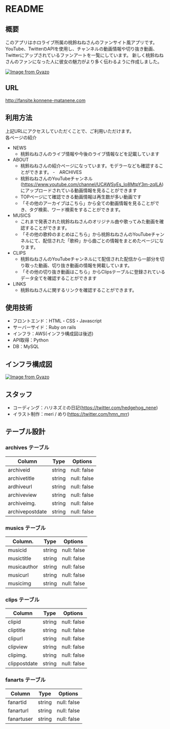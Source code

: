 # README

## 概要
このアプリはホロライブ所属の桃鈴ねねさんのファンサイト風アプリです。
YouTube、TwitterのAPIを使用し、チャンネルの動画情報や切り抜き動画、Twitterにアップされているファンアートを一覧にしています。
新しく桃鈴ねねさんのファンになった人に彼女の魅力がより多く伝わるように作成しました。

[![Image from Gyazo](https://i.gyazo.com/21db2c7595496081be5057a13d080f7f.gif)](https://gyazo.com/21db2c7595496081be5057a13d080f7f)

## URL
http://fansite.konnene-matanene.com

## 利用方法
上記URLにアクセスしていただくことで、ご利用いただけます。<br>
各ページの紹介

- NEWS
  - 桃鈴ねねさんのライブ情報や今後のライブ情報などを記載しています
- ABOUT
  - 桃鈴ねねさんの紹介ページになっています。モデラーなども確認することができます。
-　ARCHIVES
  - 桃鈴ねねさんのYouTubeチャンネル(https://www.youtube.com/channel/UCAWSyEs_Io8MtpY3m-zqILA) にアップロードされている動画情報を見ることができます
  - TOPページにて確認できる動画情報は再生数が多い動画です
  - 「その他のアーカイブはこちら」から全ての動画情報を見ることができ、タグ検索、ワード検索をすることができます。
- MUSICS
  - これまで発表された桃鈴ねねさんのオリジナル曲や歌ってみた動画を確認することができます。
  - 「その他の歌枠のまとめはこちら」から桃鈴ねねさんのYouTubeチャンネルにて、配信された「歌枠」から曲ごとの情報をまとめたページになります。
- CLIPS
  - 桃鈴ねねさんのYouTubeチャンネルにて配信された配信から一部分を切り取った動画、切り抜き動画の情報を掲載しています。
  -  「その他の切り抜き動画はこちら」からClipsテーブルに登録されているデータ全てを確認することができます
- LINKS
  - 桃鈴ねねさんに関するリンクを確認することができます。

## 使用技術
- フロントエンド：HTML・CSS・Javascript
- サーバーサイド：Ruby on rails
- インフラ：AWS(インフラ構成図は後述)
- API取得：Python
- DB：MySQL

## インフラ構成図

[![Image from Gyazo](https://i.gyazo.com/1bfeab1210564231c484cc37e3c08f06.jpg)](https://gyazo.com/1bfeab1210564231c484cc37e3c08f06)

## スタッフ
- コーディング：ハリネズミの日記(https://twitter.com/hedgehog_nene)
- イラスト制作：meri / めり(https://twitter.com/hmn_mrr)

## テーブル設計

### archives テーブル

| Column             | Type   | Options     |
| ------------------ | ------ | ----------- |
| archiveid          | string | null: false |
| archivetitle       | string | null: false |
| ardhiveurl         | string | null: false |
| archiveview        | string | null: false |
| archiveimg.        | string | null: false |
| archivepostdate    | string | null: false |

### musics テーブル

| Column.            | Type   | Options     |
| ------------------ | ------ | ----------- |
| musicid            | string | null: false |
| musictitle         | string | null: false |
| musicauthor        | string | null: false |
| musicurl           | string | null: false |
| musicimg           | string | null: false |

### clips テーブル

| Column             | Type   | Options     |
| ------------------ | ------ | ----------- |
| clipid             | string | null: false |
| cliptitle          | string | null: false |
| clipurl            | string | null: false |
| clipview           | string | null: false |
| clipimg.           | string | null: false |
| clippostdate       | string | null: false |

### fanarts テーブル

| Column    | Type   | Options     |
| -------   | ------ | ----------- |
| fanartid  | string | null: false |
| fanarturl | string | null: false |
| fanartuser| string | null: false |

